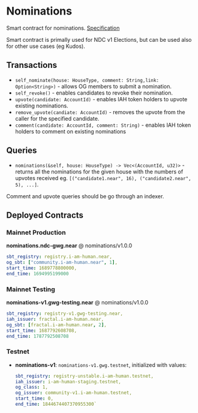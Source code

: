 # Nominations

Smart contract for nominations.
[Specification](https://near-ndc.notion.site/Nominations-b4281e30ac4e44cfbd894f0e2443bc88?pvs=4)

Smart contract is primally used for NDC v1 Elections, but can be used also for other use cases (eg Kudos).

## Transactions

- `self_nominate(house: HouseType, comment: String,link: Option<String>)` - allows OG members to submit a nomination.
- `self_revoke()` - enables candidates to revoke their nomination.
- `upvote(candidate: AccountId)` - enables IAH token holders to upvote existing nominations.
- `remove_upvote(candiate: AccountId)` - removes the upvote from the caller for the specified candidate.
- `comment(candidate: AccountId, comment: String)` - enables IAH token holders to comment on existing nominations

## Queries

- `nominations(&self, house: HouseType) -> Vec<(AccountId, u32)>` - returns all the nominations for the given house with the numbers of upvotes received eg. `[("candidate1.near", 16), ("candidate2.near", 5), ...]`.

Comment and upvote queries should be go through an indexer.

## Deployed Contracts

### Mainnet Production

**nominations.ndc-gwg.near** @ nominations/v1.0.0

```yaml
sbt_registry: registry.i-am-human.near,
og_sbt: ["community.i-am-human.near", 1],
start_time: 1689778800000,
end_time: 1694995199000
```

### Mainnet Testing

**nominations-v1.gwg-testing.near** @ nominations/v1.0.0

```yaml
sbt_registry: registry-v1.gwg-testing.near,
iah_issuer: fractal.i-am-human.near,
og_sbt: [fractal.i-am-human.near, 2],
start_time: 1687792608708,
end_time: 1787792508708
```

### Testnet

- **nominations-v1**: `nominations-v1.gwg.testnet`, initialized with values:

  ```yaml
  sbt_registry: registry-unstable.i-am-human.testnet,
  iah_issuer: i-am-human-staging.testnet,
  og_class: 1,
  og_issuer: community-v1.i-am-human.testnet,
  start_time: 0,
  end_time: 1844674407370955300`
  ```
